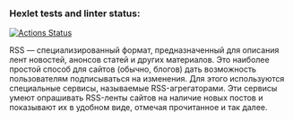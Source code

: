 ### Hexlet tests and linter status:
[![Actions Status](https://github.com/Olivia-Shch/frontend-project-11/actions/workflows/hexlet-check.yml/badge.svg)](https://github.com/Olivia-Shch/frontend-project-11/actions)

RSS — специализированный формат, предназначенный для описания лент новостей, анонсов статей и других материалов. Это наиболее простой способ для сайтов (обычно, блогов) дать возможность пользователям подписываться на изменения. Для этого используются специальные сервисы, называемые RSS-агрегаторами. Эти сервисы умеют опрашивать RSS-ленты сайтов на наличие новых постов и показывают их в удобном виде, отмечая прочитанное и так далее.